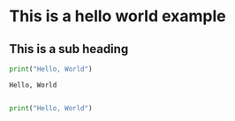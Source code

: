 # This is a hello world example
## This is a sub heading


```python
print("Hello, World")
```

    Hello, World
    


```python

```
```python
print("Hello, World")
```

